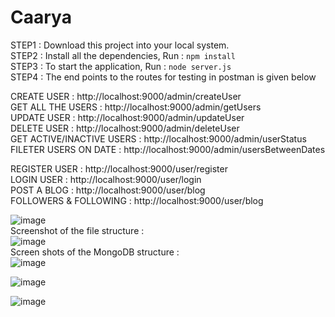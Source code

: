 # Caarya

STEP1 : Download this project into your local system. <br>
STEP2 : Install all the dependencies, Run : ```npm install``` <br>
STEP3 : To start the application, Run : ```node server.js``` <br>
STEP4 : The end points to the routes for testing in postman is given below <br>

CREATE USER : http://localhost:9000/admin/createUser <br>
GET ALL THE USERS : http://localhost:9000/admin/getUsers <br>
UPDATE USER : http://localhost:9000/admin/updateUser <br>
DELETE USER : http://localhost:9000/admin/deleteUser <br>
GET ACTIVE/INACTIVE USERS : http://localhost:9000/admin/userStatus <br>
FILETER USERS ON DATE : http://localhost:9000/admin/usersBetweenDates <br>

REGISTER USER : http://localhost:9000/user/register <br>
LOGIN USER : http://localhost:9000/user/login <br>
POST A BLOG : http://localhost:9000/user/blog <br>
FOLLOWERS & FOLLOWING : http://localhost:9000/user/blog

![image](https://user-images.githubusercontent.com/73271539/189056249-f00210e1-967e-4011-b96f-fdd91dd43509.png)
<br>
Screenshot of the file structure : <br>
![image](https://user-images.githubusercontent.com/73271539/189058050-9d780837-53b3-4018-8599-3adf89e2f75b.png)
<br>
Screen shots of the MongoDB structure : <br>
![image](https://user-images.githubusercontent.com/73271539/189057924-fff5a124-cbc3-43af-af95-39949cb30131.png) <br>

![image](https://user-images.githubusercontent.com/73271539/189058705-da7e10b7-3e1c-436b-9e58-9d00550202d2.png) <br>

![image](https://user-images.githubusercontent.com/73271539/189058310-a074910e-8ac8-43bf-8a9f-122e8d42d912.png)
